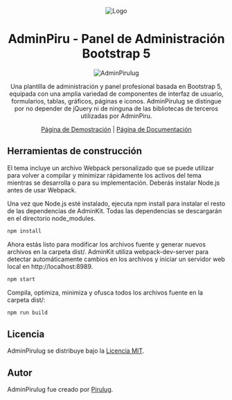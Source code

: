 <div align="center">
  <img src="./src/img/logo.png" alt="Logo">
</div>

<h1 align="center">AdminPiru - Panel de Administración Bootstrap 5</h1>

<p align="center">
  <img src="./src/img/background.png" alt="AdminPirulug">
</p>

<p align="center">Una plantilla de administración y panel profesional basada en Bootstrap 5, equipada con una amplia variedad de componentes de interfaz de usuario, formularios, tablas, gráficos, páginas e iconos. AdminPirulug se distingue por no depender de jQuery ni de ninguna de las bibliotecas de terceros utilizadas por AdminPiru.</p>

<p align="center">
	<a href="https://pirulug.github.io/adminpiru-bootstrap-5-dashboard/">Página de Demostración</a> | 
	<a href="https://pirulug.github.io/adminpiru-bootstrap-5-dashboard/">Página de Documentación</a>
</p>

## Herramientas de construcción

El tema incluye un archivo Webpack personalizado que se puede utilizar para volver a compilar y minimizar rápidamente los activos del tema mientras se desarrolla o para su implementación. Deberás instalar Node.js antes de usar Webpack.

Una vez que Node.js esté instalado, ejecuta npm install para instalar el resto de las dependencias de AdminKit. Todas las dependencias se descargarán en el directorio node_modules.

```bash
npm install
```
Ahora estás listo para modificar los archivos fuente y generar nuevos archivos en la carpeta dist/. AdminKit utiliza webpack-dev-server para detectar automáticamente cambios en los archivos y iniciar un servidor web local en http://localhost:8989.

```bash
npm start
```

Compila, optimiza, minimiza y ofusca todos los archivos fuente en la carpeta dist/:

```bash
npm run build
```

## Licencia

AdminPirulug se distribuye bajo la [Licencia MIT](./LICENSE).

## Autor

AdminPirulug fue creado por <a href="https://github.com/pirulug">Pirulug</a>.
